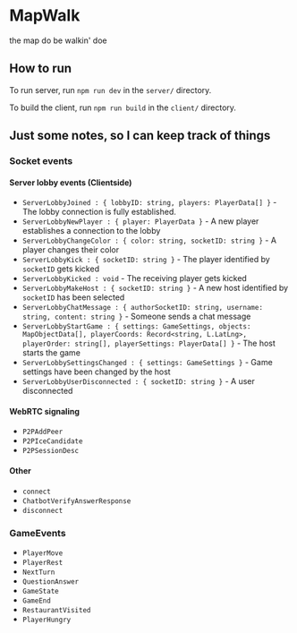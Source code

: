 # MapWalk

the map do be walkin' doe

## How to run

To run server, run `npm run dev` in the `server/` directory.

To build the client, run `npm run build` in the `client/` directory.

## Just some notes, so I can keep track of things

### Socket events

#### Server lobby events (Clientside)

* `ServerLobbyJoined : { lobbyID: string, players: PlayerData[] }` - The lobby connection is fully established.
* `ServerLobbyNewPlayer : { player: PlayerData }` - A new player establishes a connection to the lobby
* `ServerLobbyChangeColor : { color: string, socketID: string }` - A player changes their color
* `ServerLobbyKick : { socketID: string }` - The player identified by `socketID` gets kicked 
* `ServerLobbyKicked : void` - The receiving player gets kicked
* `ServerLobbyMakeHost : { socketID: string }` - A new host identified by `socketID` has been selected
* `ServerLobbyChatMessage : { authorSocketID: string, username: string, content: string }` - Someone sends a chat message
* `ServerLobbyStartGame : { settings: GameSettings, objects: MapObjectData[], playerCoords: Record<string, L.LatLng>, playerOrder: string[], playerSettings: PlayerData[] }` - The host starts the game
* `ServerLobbySettingsChanged : { settings: GameSettings }` - Game settings have been changed by the host
* `ServerLobbyUserDisconnected : { socketID: string }` - A user disconnected

#### WebRTC signaling

* `P2PAddPeer`
* `P2PIceCandidate`
* `P2PSessionDesc`

#### Other

* `connect`
* `ChatbotVerifyAnswerResponse`
* `disconnect`

### GameEvents

* `PlayerMove`
* `PlayerRest`
* `NextTurn`
* `QuestionAnswer`
* `GameState`
* `GameEnd`
* `RestaurantVisited`
* `PlayerHungry`
